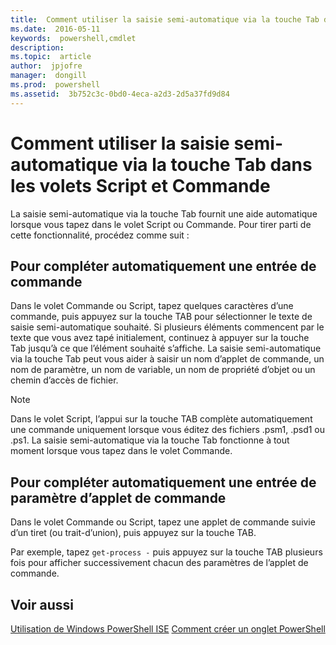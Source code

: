 ```yaml
---
title:  Comment utiliser la saisie semi-automatique via la touche Tab dans les volets Script et Commande
ms.date:  2016-05-11
keywords:  powershell,cmdlet
description:  
ms.topic:  article
author:  jpjofre
manager:  dongill
ms.prod:  powershell
ms.assetid:  3b752c3c-0bd0-4eca-a2d3-2d5a37fd9d84
---
```


# Comment utiliser la saisie semi-automatique via la touche Tab dans les volets Script et Commande
La saisie semi-automatique via la touche Tab fournit une aide automatique lorsque vous tapez dans le volet Script ou Commande. Pour tirer parti de cette fonctionnalité, procédez comme suit :

## Pour compléter automatiquement une entrée de commande
Dans le volet Commande ou Script, tapez quelques caractères d’une commande, puis appuyez sur la touche TAB pour sélectionner le texte de saisie semi-automatique souhaité. Si plusieurs éléments commencent par le texte que vous avez tapé initialement, continuez à appuyer sur la touche Tab jusqu’à ce que l’élément souhaité s’affiche. La saisie semi-automatique via la touche Tab peut vous aider à saisir un nom d’applet de commande, un nom de paramètre, un nom de variable, un nom de propriété d’objet ou un chemin d’accès de fichier.

> [!NOTE]
> Dans le volet Script, l’appui sur la touche TAB complète automatiquement une commande uniquement lorsque vous éditez des fichiers .psm1, .psd1 ou .ps1. La saisie semi-automatique via la touche Tab fonctionne à tout moment lorsque vous tapez dans le volet Commande.

## Pour compléter automatiquement une entrée de paramètre d’applet de commande
Dans le volet Commande ou Script, tapez une applet de commande suivie d’un tiret (ou trait-d’union), puis appuyez sur la touche TAB.

Par exemple, tapez `get-process -` puis appuyez sur la touche TAB plusieurs fois pour afficher successivement chacun des paramètres de l’applet de commande.

## Voir aussi
[Utilisation de Windows PowerShell ISE](using-the-windows-powershell-ise.md)
[Comment créer un onglet PowerShell](How-to-Create-a-PowerShell-Tab-in-Windows-PowerShell-ISE.md)



<!--HONumber=May16_HO2-->


